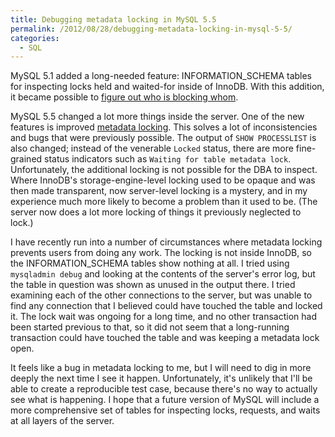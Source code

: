 ```yaml
---
title: Debugging metadata locking in MySQL 5.5
permalink: /2012/08/28/debugging-metadata-locking-in-mysql-5-5/
categories:
  - SQL
---
```

MySQL 5.1 added a long-needed feature: INFORMATION_SCHEMA tables for inspecting locks held and waited-for inside of InnoDB. With this addition, it became possible to [figure out who is blocking whom][1].

MySQL 5.5 changed a lot more things inside the server. One of the new features is improved [metadata locking][2]. This solves a lot of inconsistencies and bugs that were previously possible. The output of `SHOW PROCESSLIST` is also changed; instead of the venerable `Locked` status, there are more fine-grained status indicators such as `Waiting for table metadata lock`. 
Unfortunately, the additional locking is not possible for the DBA to inspect. Where InnoDB's storage-engine-level locking used to be opaque and was then made transparent, now server-level locking is a mystery, and in my experience much more likely to become a problem than it used to be. (The server now does a lot more locking of things it previously neglected to lock.)

I have recently run into a number of circumstances where metadata locking prevents users from doing any work. The locking is not inside InnoDB, so the INFORMATION_SCHEMA tables show nothing at all. I tried using `mysqladmin debug` and looking at the contents of the server's error log, but the table in question was shown as unused in the output there. I tried examining each of the other connections to the server, but was unable to find any connection that I believed could have touched the table and locked it. The lock wait was ongoing for a long time, and no other transaction had been started previous to that, so it did not seem that a long-running transaction could have touched the table and was keeping a metadata lock open.

It feels like a bug in metadata locking to me, but I will need to dig in more deeply the next time I see it happen. Unfortunately, it's unlikely that I'll be able to create a reproducible test case, because there's no way to actually see what is happening. I hope that a future version of MySQL will include a more comprehensive set of tables for inspecting locks, requests, and waits at all layers of the server.

 [1]: http://dev.mysql.com/doc/innodb-plugin/1.0/en/innodb-information-schema-examples.html
 [2]: http://dev.mysql.com/doc/refman/5.5/en/metadata-locking.html
